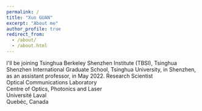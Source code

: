 ```yaml
---
permalink: /
title: "Xun GUAN"
excerpt: "About me"
author_profile: true
redirect_from: 
  - /about/
  - /about.html
---
```


I'll be joining Tsinghua Berkeley Shenzhen Institute (TBSI), Tsinghua Shenzhen International Graduate School, Tsinghua University, in Shenzhen, as an assistant professor, in May 2022.
Research Scientist\
Optical Communications Laboratory\
Centre of Optics, Photonics and Laser\
Universit&eacute; Laval\
Queb&eacute;c, Canada

